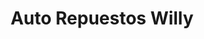 ---
title: "Auto Repuestos Willy"
url: /germania/auto-repuestos-willy/
shop: piezas de automóviles
---